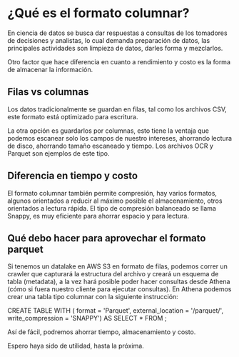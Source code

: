 # ¿Qué es el formato columnar?

En ciencia de datos se busca dar respuestas a consultas de los tomadores de decisiones y analistas, lo cual demanda preparación de datos, las principales actividades son limpieza de datos, darles forma y mezclarlos.

Otro factor que hace diferencia en cuanto a rendimiento y costo es la forma de almacenar la información.

## Filas vs columnas

Los datos tradicionalmente se guardan en filas, tal como los archivos CSV, este formato está optimizado para escritura. 

La otra opción es guardarlos por columnas, esto tiene la ventaja que podemos escanear solo los campos de nuestro intereses, ahorrando lectura de disco, ahorrando tamaño escaneado y tiempo. Los archivos OCR y Parquet son ejemplos de este tipo.

## Diferencia en tiempo y costo

El formato columnar también permite compresión, hay varios formatos, algunos orientados a reducir al máximo posible el almacenamiento, otros orientados a lectura rápida. El tipo de compresión balanceado se llama Snappy, es muy eficiente para ahorrar espacio y para lectura.

## Qué debo hacer para aprovechar el formato parquet

Si tenemos un datalake en AWS S3 en formato de filas, podemos correr un crawler que capturará la estructura del archivo y creará un esquema de tabla (metadata), a la vez hará posible poder hacer consultas desde Athena (cómo si fuera nuestro cliente para ejecutar consultas). En Athena podemos crear una tabla tipo columnar con la siguiente instrucción:

CREATE TABLE <nombre tabla columnar>
WITH (
      format = 'Parquet',
      external_location = '<bucket>/parquet/', 
      write_compression = 'SNAPPY')
AS SELECT *
FROM <tabla origen en filas>;
  
Así de fácil, podremos ahorrar tiempo, almacenamiento y costo.
  
Espero haya sido de utilidad, hasta la próxima.
